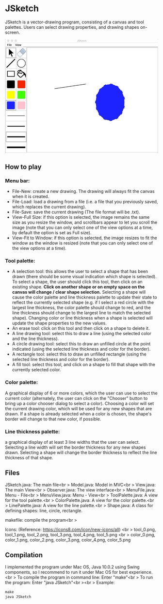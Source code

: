 # JSketch
JSketch is a vector-drawing program, consisting of a canvas and tool palettes. Users can select drawing properties, and drawing shapes on-screen.

![](demo.gif)

## How to play

### Menu bar:
<ul>
	<li>File-New: create a new drawing. The drawing will always fit the canvas when it is created.</li>
	<li>File-Load: load a drawing from a file (i.e. a file that you previously saved, which replaces the current drawing).</li>
	<li>File-Save: save the current drawing (The file format will be .txt).</li>
	<li>View-Full Size: if this option is selected, the image remains the same size as you resize the window, and scrollbars appear to let you scroll the image (note that you can only select one of the view options at a time, by default the option is set as Full size).</li>
	<li>View-Fit to Window: if this option is selected, the image resizes to fit the window as the window is resized (note that you can only select one of the view options at a time).</li>
</ul>

### Tool palette:
<ul>
	<li>A selection tool: this allows the user to select a shape that has been drawn (there should be some visual indication which shape is selected). To select a shape, the user should click this tool, then click on an existing shape. <strong>Click on another shape or on empty space on the canvas will change / clear shape selection.</strong> Selecting a shape will cause the color palette and line thickness palette to update their state to reflect the currently selected shape (e.g. if I select a red circle with the largest line thickness, the color palette should change to red, and the line thickness should change to the largest line to match the selected shape). Changing color or line thickness when a shape is selected will update the shape properties to the new values.</li>
	<li>An erase tool: click on this tool and then click on a shape to delete it.</li>
	<li>A line drawing tool: select this to draw a line (using the selected color and the line thickness).</li>
	<li>A circle drawing tool: select this to draw an unfilled circle at the point indicated (using the selected line thickness and color for the border).</li>
	<li>A rectangle tool: select this to draw an unfilled rectangle (using the selected line thickness and color for the border).</li>
	<li>A fill tool: select this tool, and click on a shape to fill that shape with the currently selected color.</li>
</ul>

### Color palette:
A graphical display of 6 or more colors, which the user can use to select the current color (alternately, the user can click on the "Chooser" button to bring up a color chooser dialog to select a color). Choosing a color will set the current drawing color, which will be used for any new shapes that are drawn. If a shape is already selected when a color is chosen, the shape's border will change to that new color, if possible.

### Line thickness palette: 
a graphical display of at least 3 line widths that the user can select. Selecting a line width will set the border thickness for any new shapes drawn. Selecting a shape will change the border thickness to reflect the line thickness of that shape.

## Files
JSketch.java: The main file<br \>
Model.java: Model in MVC<br \>
View.java: The main View<br \>
Observer.java: The view interface<br \>
MenuFile.java: Menu - File<br \>
MenuView.java: Menu - View<br \>
ToolPalette.java: A view for the tool palette.<br \>
ColorPalette.java: A view for the color palette.<br \>
LinePalette.java: A view for the line palette.<br \>
Shape.java: A class for defining shapes: line, circle, rectangle.

makefile: compile the program<br \>

Icons: (Reference: https://icons8.com/icon/new-icons/all) <br \>
tool_0.png, tool_1.png, tool_2.png, tool_3.png, tool_4.png, tool_5.png <br \>
color_0.png, color_1.png, color_2.png, color_3.png, color_4.png, color_5.png 

## Compilation
I implemented the program under Mac OS, Java 10.0.2 using Swing components, so I recommend to run it under Mac OS for best experience.<br \>
To compile the program in command line: Enter "make"<br \>
To run the program: Enter "java JSketch"<br \><br \>
Example:
<pre><code>make
java JSketch</code></pre>
